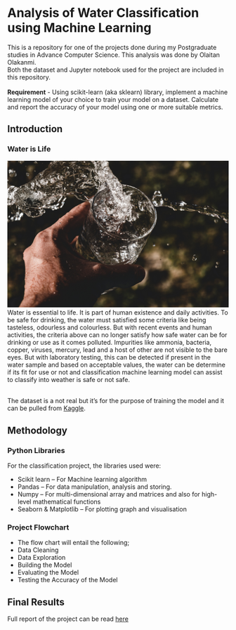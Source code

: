 # Analysis of Water Classification using Machine Learning
This is a repository for one of the projects done during my Postgraduate studies in Advance Computer Science. This analysis was done by Olaitan Olakanmi.  <br />
Both the dataset and Jupyter notebook used for the project are included in this repository.  <br />
<br />
**Requirement** - Using scikit-learn (aka sklearn) library, implement a machine learning model of your choice to train your model on a dataset. Calculate and report the accuracy of your model using one or more suitable metrics.
## Introduction
### Water is Life <br />
![alt text](https://github.com/holyton23/Water-Classification/blob/main/watersplash.jpg) <br />
Water is essential to life. It is part of human existence and daily activities. To be safe for drinking, the water must satisfied some criteria like being tasteless, odourless and colourless. But with recent events and human activities, the criteria above can no longer satisfy how safe water can be for drinking or use as it comes polluted. Impurities like ammonia, bacteria, copper, viruses, mercury, lead and a host of other are not visible to the bare eyes.
But with laboratory testing, this can be detected if present in the water sample and based on acceptable values, the water can be determine if its fit for use or not and classification machine learning model can assist to classify into weather is safe or not safe.  <br /><br />

The dataset is a not real but it’s for the purpose of training the model and it can be pulled from [Kaggle](https://github.com/holyton23/Water-Classification/blob/main/waterquality.csv). <br />

## Methodology
### Python Libraries
For the classification project, the libraries used were:
* Scikit learn – For Machine learning algorithm
* Pandas – For data manipulation, analysis and storing.
* Numpy – For multi-dimensional array and matrices and also for high-level mathematical functions
* Seaborn & Matplotlib – For plotting graph and visualisation

### Project Flowchart
* The flow chart will entail the following;
* Data Cleaning
* Data Exploration
* Building the Model
* Evaluating the Model
* Testing the Accuracy of the Model

## Final Results
Full report of the project can be read 
[here](https://github.com/holyton23/Water-Classification/blob/main/Water%20Quality%20Classification%20Report.docx)
